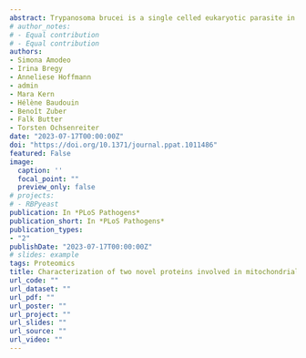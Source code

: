 ```yaml
---
abstract: Trypanosoma brucei is a single celled eukaryotic parasite in the group of the Kinetoplastea. The parasite harbors a single mitochondrion with a singular mitochondrial genome that is known as the kinetoplast DNA (kDNA). The kDNA consists of a unique network of thousands of interlocked circular DNA molecules. To ensure proper inheritance of the kDNA to the daughter cells, the genome is physically linked to the basal body, the master organizer of the cell cycle in trypanosomes. The connection that spans, cytoplasm, mitochondrial membranes and the mitochondrial matrix is mediated by the Tripartite Attachment Complex (TAC). Using a combination of proteomics and RNAi we test the current model of hierarchical TAC assembly and identify TbmtHMG44 and TbKAP68 as novel candidates of a complex that connects the TAC to the kDNA. Depletion of TbmtHMG44 or TbKAP68 each leads to a strong kDNA loss but not missegregation phenotype as previously defined for TAC components. We demonstrate that the proteins rely on both the TAC and the kDNA for stable localization to the interface between these two structures. In vitro experiments suggest a direct interaction between TbmtHMG44 and TbKAP68 and that recombinant TbKAP68 is a DNA binding protein. We thus propose that TbmtHMG44 and TbKAP68 are part of a distinct complex connecting the kDNA to the TAC.
# author_notes:
# - Equal contribution
# - Equal contribution
authors:
- Simona Amodeo
- Irina Bregy
- Anneliese Hoffmann
- admin
- Mara Kern
- Hélène Baudouin
- Benoît Zuber
- Falk Butter
- Torsten Ochsenreiter
date: "2023-07-17T00:00:00Z"
doi: "https://doi.org/10.1371/journal.ppat.1011486"
featured: False
image:
  caption: ''
  focal_point: ""
  preview_only: false
# projects:
# - RBPyeast
publication: In *PLoS Pathogens*
publication_short: In *PLoS Pathogens*
publication_types:
- "2"
publishDate: "2023-07-17T00:00:00Z"
# slides: example
tags: Proteomics
title: Characterization of two novel proteins involved in mitochondrial DNA anchoring in Trypanosoma brucei
url_code: ""
url_dataset: ""
url_pdf: ""
url_poster: ""
url_project: ""
url_slides: ""
url_source: ""
url_video: ""
---
```


